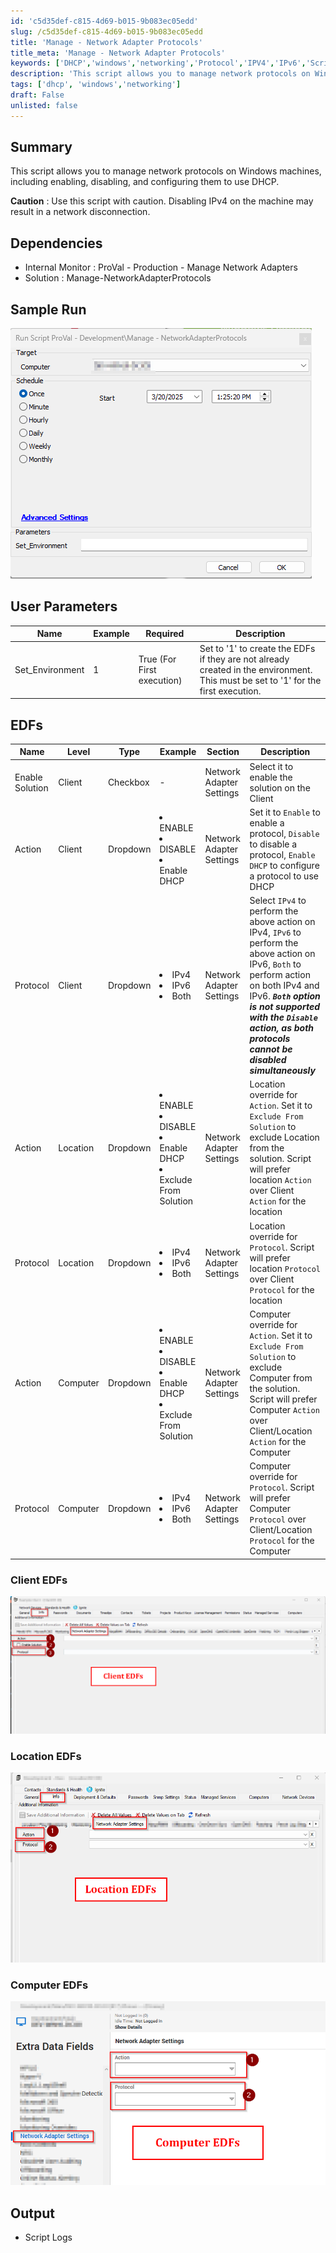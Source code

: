 ```yaml
---
id: 'c5d35def-c815-4d69-b015-9b083ec05edd'
slug: /c5d35def-c815-4d69-b015-9b083ec05edd
title: 'Manage - Network Adapter Protocols'
title_meta: 'Manage - Network Adapter Protocols'
keywords: ['DHCP','windows','networking','Protocol','IPV4','IPv6','Script','Automate']
description: 'This script allows you to manage network protocols on Windows machines, including enabling, disabling, and configuring them to use DHCP.'
tags: ['dhcp', 'windows','networking']
draft: False
unlisted: false
---
```


## Summary
This script allows you to manage network protocols on Windows machines, including enabling, disabling, and configuring them to use DHCP.

**Caution** :
Use this script with caution. Disabling IPv4 on the machine may result in a network disconnection.

## Dependencies

- Internal Monitor : ProVal - Production - Manage Network Adapters
- Solution : Manage-NetworkAdapterProtocols


## Sample Run
 ![Image](../../../static/img/Manage-NetworkProtocol/image1.png)



## User Parameters

| Name     | Example                                         | Required | Description                                         |
|----------|-------------------------------------------------|----------|-----------------------------------------------------|
| Set_Environment  | 1 | True (For First execution)   | Set to '1' to create the EDFs if they are not already created in the environment. This must be set to '1' for the first execution.|

## EDFs

| Name             | Level  | Type     | Example | Section | Description                                |
|------------------|--------|----------|---------|---------|--------------------------------------------|
| Enable Solution  | Client | Checkbox | -       | Network Adapter Settings   | Select it to enable the solution on the Client |
| Action | Client | Dropdown | <ui><li>ENABLE</li><li>DISABLE</li><li>Enable DHCP</li></ui> | Network Adapter Settings   | Set it to `Enable` to enable a protocol, `Disable` to disable a protocol, `Enable DHCP` to configure a protocol to use DHCP |
| Protocol | Client | Dropdown | <ui><li>IPv4</li><li>IPv6</li><li>Both</li></ui> | Network Adapter Settings   | Select `IPv4` to perform the above action on IPv4, `IPv6` to perform the above action on IPv6, `Both` to perform action on both IPv4 and IPv6. ***`Both` option is not supported with the `Disable` action, as both protocols cannot be disabled simultaneously*** |
| Action | Location | Dropdown | <ui><li>ENABLE</li><li>DISABLE</li><li>Enable DHCP</li><li>Exclude From Solution</li></ui>    | Network Adapter Settings   | Location override for `Action`. Set it to `Exclude From Solution` to exclude Location from the solution. Script will prefer location `Action` over Client `Action` for the location |
| Protocol | Location | Dropdown | <ui><li>IPv4</li><li>IPv6</li><li>Both</li></ui> | Network Adapter Settings   | Location override for `Protocol`. Script will prefer location `Protocol` over Client `Protocol` for the location |
| Action | Computer | Dropdown | <ui><li>ENABLE</li><li>DISABLE</li><li>Enable DHCP</li><li>Exclude From Solution</li></ui>   | Network Adapter Settings   | Computer override for `Action`. Set it to `Exclude From Solution` to exclude Computer from the solution. Script will prefer Computer `Action` over Client/Location `Action` for the Computer |
| Protocol | Computer | Dropdown | <ui><li>IPv4</li><li>IPv6</li><li>Both</li></ui> | Network Adapter Settings   | Computer override for `Protocol`.  Script will prefer Computer `Protocol` over Client/Location `Protocol` for the Computer  |

### Client EDFs
 ![Image](../../../static/img/Manage-NetworkProtocol/image2.png)

 ### Location EDFs
 ![Image](../../../static/img/Manage-NetworkProtocol/image3.png)

 ### Computer EDFs
 ![Image](../../../static/img/Manage-NetworkProtocol/image4.png)

## Output
- Script Logs